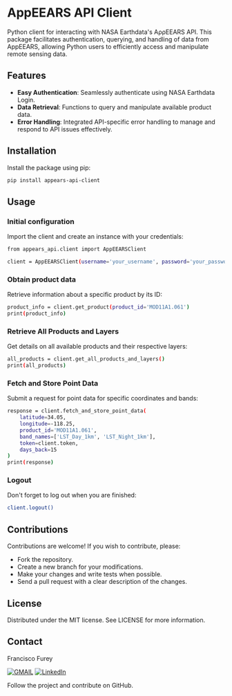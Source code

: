 # AppEEARS API Client

Python client for interacting with NASA Earthdata's AρρEEARS API. This package facilitates authentication, querying, and handling of data from AppEEARS, allowing Python users to efficiently access and manipulate remote sensing data.

## Features

- **Easy Authentication**: Seamlessly authenticate using NASA Earthdata Login.
- **Data Retrieval**: Functions to query and manipulate available product data.
- **Error Handling**: Integrated API-specific error handling to manage and respond to API issues effectively.

## Installation

Install the package using pip:

```bash
pip install appears-api-client
```

## Usage
### Initial configuration
Import the client and create an instance with your credentials:

```bash
from appears_api.client import AppEEARSClient

client = AppEEARSClient(username='your_username', password='your_password')
```

### Obtain product data
Retrieve information about a specific product by its ID:

```bash
product_info = client.get_product(product_id='MOD11A1.061')
print(product_info)
```

### Retrieve All Products and Layers
Get details on all available products and their respective layers:

```bash
all_products = client.get_all_products_and_layers()
print(all_products)
```

### Fetch and Store Point Data
Submit a request for point data for specific coordinates and bands:

```bash
response = client.fetch_and_store_point_data(
    latitude=34.05, 
    longitude=-118.25, 
    product_id='MOD11A1.061', 
    band_names=['LST_Day_1km', 'LST_Night_1km'], 
    token=client.token, 
    days_back=15
)
print(response)
```

### Logout
Don't forget to log out when you are finished:

```bash
client.logout()
```

## Contributions
Contributions are welcome! If you wish to contribute, please:

- Fork the repository.
- Create a new branch for your modifications.
- Make your changes and write tests when possible.
- Send a pull request with a clear description of the changes.

## License
Distributed under the MIT license. See LICENSE for more information.

## Contact
Francisco Furey

[![GMAIL](https://img.shields.io/badge/Adam-D14836?style=for-the-badge&logo=gmail&logoColor=white)](mailto:franciscofurey@gmail.com)
[![LinkedIn](https://img.shields.io/badge/Francisco-0077B5?style=for-the-badge&logo=linkedin&logoColor=white)](https://www.linkedin.com/in/francisco-furey-44519113b/)

Follow the project and contribute on GitHub.
